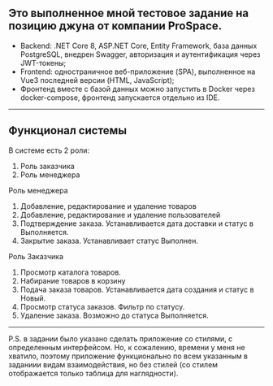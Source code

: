 ## Это выполненное мной тестовое задание на позицию джуна от компании ProSpace.

- Backend: .NET Core 8, ASP.NET Core, Entity Framework, база данных PostgreSQL, внедрен Swagger, авторизация и аутентификация через JWT-токены;
- Frontend: одностраничное веб-приложение (SPA), выполненное на Vue3 последней версии (HTML, JavaScript);
- Фронтенд вместе с базой данных можно запустить в Docker через docker-compose, фронтенд запускается отдельно из IDE.
_______________________________________________________________________________________________________________________________________________________________

## Функционал системы
  
В системе есть 2 роли:
1.	Роль заказчика
2.	Роль менеджера

Роль менеджера

1.	Добавление, редактирование и удаление товаров
2.	Добавление, редактирование и удаление пользователей
3.	Подтверждение заказа. Устанавливается дата доставки и статус в Выполняется.
4.	Закрытие заказа. Устанавливает статус Выполнен.

Роль Заказчика

1.	Просмотр каталога товаров.
2.	Набирание товаров в корзину
3.	Подача заказа товаров. Устанавливается дата создания и статус в Новый.
4.	Просмотр статуса заказов. Фильтр по статусу.
5.	Удаление заказа. Возможно до статуса Выполняется.

_______________________________________________________________________________________________________________________________________________________________

P.S. в задании было указано сделать приложение со стилями, с определенным интерфейсом. 
Но, к сожалению, времени у меня не хватило, поэтому приложение функционально по всем указанным в заданиии видам взаимодействия, но без стилей 
(со стилем отображается только таблица для наглядности).
